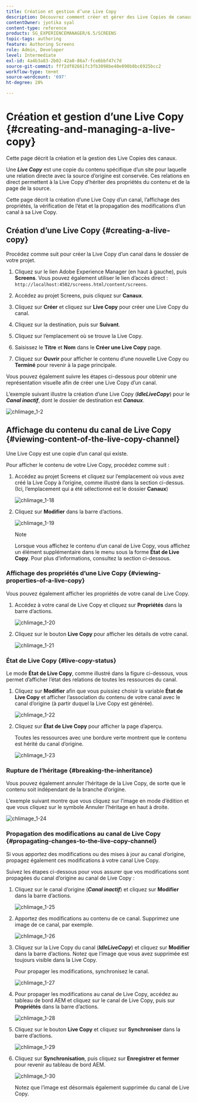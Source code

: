 ```yaml
---
title: Création et gestion d’une Live Copy
description: Découvrez comment créer et gérer des Live Copies de canaux dans AEM Screens.
contentOwner: jyotika syal
content-type: reference
products: SG_EXPERIENCEMANAGER/6.5/SCREENS
topic-tags: authoring
feature: Authoring Screens
role: Admin, Developer
level: Intermediate
exl-id: 4a4b3a83-2b02-42a0-86a7-fce6bbf47c7d
source-git-commit: fff2df02661fc3fb3098be40e090b8bc6925bcc2
workflow-type: tm+mt
source-wordcount: '697'
ht-degree: 28%

---
```


# Création et gestion d’une Live Copy {#creating-and-managing-a-live-copy}

Cette page décrit la création et la gestion des Live Copies des canaux.

Une ***Live Copy*** est une copie du contenu spécifique d’un site pour laquelle une relation directe avec la source d’origine est conservée. Ces relations en direct permettent à la Live Copy d’hériter des propriétés du contenu et de la page de la source.

Cette page décrit la création d’une Live Copy d’un canal, l’affichage des propriétés, la vérification de l’état et la propagation des modifications d’un canal à sa Live Copy.


## Création d’une Live Copy {#creating-a-live-copy}

Procédez comme suit pour créer la Live Copy d’un canal dans le dossier de votre projet.

1. Cliquez sur le lien Adobe Experience Manager (en haut à gauche), puis **Screens**. Vous pouvez également utiliser le lien d’accès direct : `http://localhost:4502/screens.html/content/screens`.

1. Accédez au projet Screens, puis cliquez sur **Canaux**.
1. Cliquez sur **Créer** et cliquez sur **Live Copy** pour créer une Live Copy du canal.
1. Cliquez sur la destination, puis sur **Suivant**.
1. Cliquez sur l’emplacement où se trouve la Live Copy.
1. Saisissez le **Titre** et **Nom** dans le **Créer une Live Copy** page.

1. Cliquez sur **Ouvrir** pour afficher le contenu d’une nouvelle Live Copy ou **Terminé** pour revenir à la page principale.

Vous pouvez également suivre les étapes ci-dessous pour obtenir une représentation visuelle afin de créer une Live Copy d’un canal.

L’exemple suivant illustre la création d’une Live Copy (***IdleLiveCopy***) pour le ***Canal inactif***, dont le dossier de destination est ***Canaux***.

![chlimage_1-2](assets/chlimage_1-2.gif)

## Affichage du contenu du canal de Live Copy {#viewing-content-of-the-live-copy-channel}

Une Live Copy est une copie d’un canal qui existe.

Pour afficher le contenu de votre Live Copy, procédez comme suit :

1. Accédez au projet Screens et cliquez sur l’emplacement où vous avez créé la Live Copy à l’origine, comme illustré dans la section ci-dessus. (Ici, l’emplacement qui a été sélectionné est le dossier **Canaux**)

   ![chlimage_1-18](assets/chlimage_1-18.png)

1. Cliquez sur **Modifier** dans la barre d’actions.

   ![chlimage_1-19](assets/chlimage_1-19.png)

   >[!NOTE]
   >
   >Lorsque vous affichez le contenu d’un canal de Live Copy, vous affichez un élément supplémentaire dans le menu sous la forme **État de Live Copy**. Pour plus d’informations, consultez la section ci-dessous.

### Affichage des propriétés d’une Live Copy {#viewing-properties-of-a-live-copy}

Vous pouvez également afficher les propriétés de votre canal de Live Copy.

1. Accédez à votre canal de Live Copy et cliquez sur **Propriétés** dans la barre d’actions.

   ![chlimage_1-20](assets/chlimage_1-20.png)

1. Cliquez sur le bouton **Live Copy** pour afficher les détails de votre canal.

   ![chlimage_1-21](assets/chlimage_1-21.png)

### État de Live Copy {#live-copy-status}

Le mode **État de Live Copy**, comme illustré dans la figure ci-dessous, vous permet d’afficher l’état des relations de toutes les ressources du canal.

1. Cliquez sur **Modifier** afin que vous puissiez choisir la variable **État de Live Copy** et afficher l’association du contenu de votre canal avec le canal d’origine (à partir duquel la Live Copy est générée).

   ![chlimage_1-22](assets/chlimage_1-22.png)

1. Cliquez sur **État de Live Copy** pour afficher la page d’aperçu.

   Toutes les ressources avec une bordure verte montrent que le contenu est hérité du canal d’origine.

   ![chlimage_1-23](assets/chlimage_1-23.png)

### Rupture de l’héritage {#breaking-the-inheritance}

Vous pouvez également annuler l’héritage de la Live Copy, de sorte que le contenu soit indépendant de la branche d’origine.

L’exemple suivant montre que vous cliquez sur l’image en mode d’édition et que vous cliquez sur le symbole Annuler l’héritage en haut à droite.

![chlimage_1-24](assets/chlimage_1-24.png)

### Propagation des modifications au canal de Live Copy {#propagating-changes-to-the-live-copy-channel}

Si vous apportez des modifications ou des mises à jour au canal d’origine, propagez également ces modifications à votre canal Live Copy.

Suivez les étapes ci-dessous pour vous assurer que vos modifications sont propagées du canal d’origine au canal de Live Copy :

1. Cliquez sur le canal d’origine (***Canal inactif***) et cliquez sur **Modifier** dans la barre d’actions.

   ![chlimage_1-25](assets/chlimage_1-25.png)

1. Apportez des modifications au contenu de ce canal. Supprimez une image de ce canal, par exemple.

   ![chlimage_1-26](assets/chlimage_1-26.png)

1. Cliquez sur la Live Copy du canal (***IdleLiveCopy***) et cliquez sur **Modifier** dans la barre d’actions. Notez que l’image que vous avez supprimée est toujours visible dans la Live Copy.

   Pour propager les modifications, synchronisez le canal.

   ![chlimage_1-27](assets/chlimage_1-27.png)

1. Pour propager les modifications au canal de Live Copy, accédez au tableau de bord AEM et cliquez sur le canal de Live Copy, puis sur **Propriétés** dans la barre d’actions.

   ![chlimage_1-28](assets/chlimage_1-28.png)

1. Cliquez sur le bouton **Live Copy** et cliquez sur **Synchroniser** dans la barre d’actions.

   ![chlimage_1-29](assets/chlimage_1-29.png)

1. Cliquez sur **Synchronisation**, puis cliquez sur **Enregistrer et fermer** pour revenir au tableau de bord AEM.

   ![chlimage_1-30](assets/chlimage_1-30.png)

   Notez que l’image est désormais également supprimée du canal de Live Copy.
